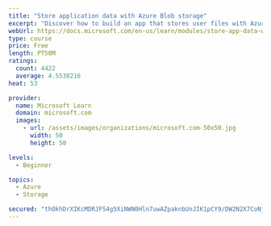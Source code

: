 ```yaml
---
title: "Store application data with Azure Blob storage"
excerpt: "Discover how to build an app that stores user files with Azure Blob storage, use Blob storage in a web app, and use the Azure Storage SDK for .NET Core."
webUrl: https://docs.microsoft.com/en-us/learn/modules/store-app-data-with-azure-blob-storage/
type: course
price: Free
length: PT50M
ratings:
  count: 4422
  average: 4.5538216
heat: 53

provider:
  name: Microsoft Learn
  domain: microsoft.com
  images:
    - url: /assets/images/organizations/microsoft.com-50x50.jpg
      width: 50
      height: 50

levels:
  - Beginner

topics:
  - Azure
  - Storage

secured: "thOkhDrXIKcMDRJFS4g5XiNWN0Hln7uwAZpaknbUnJIK1pCY9/DW2N2X7CoNj9vTC49tbvEHSnAcxqZyLBqTBtkOFKTasf5SKEi5aREiU/oI9i5VsL1BFRgTxfDwt8Oajsya/BVAzl+jwrov03XRfRmB7UuFn0LorycCDDFEG9+SIuzCMaykIPqPN+bQUTX49kSERXdgovBIwa9DnxmnPGJvZTw1bfz+j0E1VRVMOHkdhrYc9Ps7vG0n5RLh6Lsfpw79prWY209YVqMpXQdooAptMF+Y79X+tZwNLCTg3NO+PTUtnMLDR8tda5A3EeIeA6sdkQC6TYscfw0ROfTx+TqofH+nS97f1Uo0yEILZiWuZ5AH+mg2k41uc08M5bKl3Hb2l+cA5B2dIn+Wbkuz0a5z1dxcYYJJbKD4cPwfAL0=;hbiBfyXHmCAFMFlFePfv4g=="
---
```


